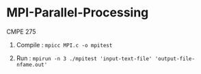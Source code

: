 # MPI-Parallel-Processing
CMPE 275

1. Compile : 
`mpicc MPI.c -o mpitest`

2. Run : 
`mpirun -n 3 ./mpitest 'input-text-file' 'output-file-nfame.out'`
